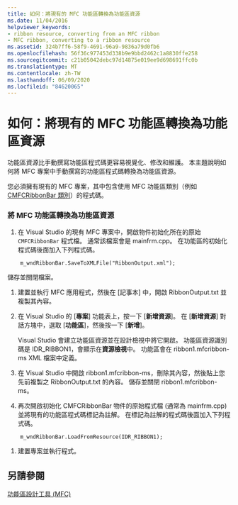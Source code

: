 ```yaml
---
title: 如何：將現有的 MFC 功能區轉換為功能區資源
ms.date: 11/04/2016
helpviewer_keywords:
- ribbon resource, converting from an MFC ribbon
- MFC ribbon, converting to a ribbon resource
ms.assetid: 324b7ff6-58f9-4691-96a9-9836a79d0fb6
ms.openlocfilehash: 56f36c977453d338b9e9bbd2462c1a8830ffe258
ms.sourcegitcommit: c21b05042debc97d14875e019ee9d698691ffc0b
ms.translationtype: MT
ms.contentlocale: zh-TW
ms.lasthandoff: 06/09/2020
ms.locfileid: "84620065"
---
```

# <a name="how-to-convert-an-existing-mfc-ribbon-to-a-ribbon-resource"></a>如何：將現有的 MFC 功能區轉換為功能區資源

功能區資源比手動撰寫功能區程式碼更容易視覺化、修改和維護。 本主題說明如何將 MFC 專案中手動撰寫的功能區程式碼轉換為功能區資源。

您必須擁有現有的 MFC 專案，其中包含使用 MFC 功能區類別（例如[CMFCRibbonBar 類別](reference/cmfcribbonbar-class.md)）的程式碼。

### <a name="to-convert-an-mfc-ribbon-to-a-ribbon-resource"></a>將 MFC 功能區轉換為功能區資源

1. 在 Visual Studio 的現有 MFC 專案中，開啟物件初始化所在的原始 `CMFCRibbonBar` 程式檔。 通常該檔案會是 mainfrm.cpp。 在功能區的初始化程式碼後面加入下列程式碼。

```
    m_wndRibbonBar.SaveToXMLFile("RibbonOutput.xml");
```

   儲存並關閉檔案。

1. 建置並執行 MFC 應用程式，然後在 [記事本] 中，開啟 RibbonOutput.txt 並複製其內容。

1. 在 Visual Studio 的 [**專案**] 功能表上，按一下 [**新增資源**]。 在 [**新增資源**] 對話方塊中，選取 [**功能區**]，然後按一下 [**新增**]。

   Visual Studio 會建立功能區資源並在設計檢視中將它開啟。 功能區資源識別碼是 IDR_RIBBON1，會顯示在**資源檢視**中。 功能區會在 ribbon1.mfcribbon-ms XML 檔案中定義。

1. 在 Visual Studio 中開啟 ribbon1.mfcribbon-ms，刪除其內容，然後貼上您先前複製之 RibbonOutput.txt 的內容。 儲存並關閉 ribbon1.mfcribbon-ms。

1. 再次開啟初始化 CMFCRibbonBar 物件的原始程式檔 (通常為 mainfrm.cpp) 並將現有的功能區程式碼標記為註解。 在標記為註解的程式碼後面加入下列程式碼。

```
    m_wndRibbonBar.LoadFromResource(IDR_RIBBON1);
```

1. 建置專案並執行程式。

## <a name="see-also"></a>另請參閱

[功能區設計工具 (MFC)](ribbon-designer-mfc.md)
